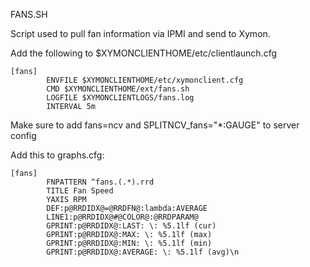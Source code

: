 FANS.SH

Script used to pull fan information via IPMI and send to Xymon.

Add the following to $XYMONCLIENTHOME/etc/clientlaunch.cfg

```
[fans]
        ENVFILE $XYMONCLIENTHOME/etc/xymonclient.cfg
        CMD $XYMONCLIENTHOME/ext/fans.sh
        LOGFILE $XYMONCLIENTLOGS/fans.log
        INTERVAL 5m
```

Make sure to add fans=ncv and SPLITNCV_fans="*:GAUGE" to server config

Add this to graphs.cfg:

```
[fans]
        FNPATTERN ^fans.(.*).rrd
        TITLE Fan Speed
        YAXIS RPM
        DEF:p@RRDIDX@=@RRDFN@:lambda:AVERAGE
        LINE1:p@RRDIDX@#@COLOR@:@RRDPARAM@
        GPRINT:p@RRDIDX@:LAST: \: %5.1lf (cur)
        GPRINT:p@RRDIDX@:MAX: \: %5.1lf (max)
        GPRINT:p@RRDIDX@:MIN: \: %5.1lf (min)
        GPRINT:p@RRDIDX@:AVERAGE: \: %5.1lf (avg)\n
```
